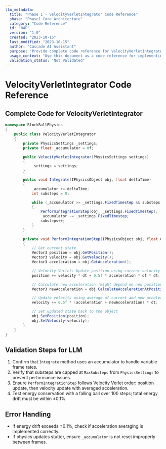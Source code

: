 ```yaml
---
llm_metadata:
  title: "Phase 1 - VelocityVerletIntegrator Code Reference"
  phase: "Phase1_Core_Architecture"
  category: "Code Reference"
  id: "04F"
  version: "1.0"
  created: "2023-10-15"
  last_modified: "2023-10-15"
  author: "Cascade AI Assistant"
  purpose: "Provide complete code reference for VelocityVerletIntegrator in BlockBall Evolution."
  usage_context: "Use this document as a code reference for implementing VelocityVerletIntegrator with LLM processing."
  validation_status: "Not Validated"
---
```


# VelocityVerletIntegrator Code Reference

## Complete Code for VelocityVerletIntegrator

```csharp
namespace BlockBallPhysics
{
    public class VelocityVerletIntegrator
    {
        private PhysicsSettings _settings;
        private float _accumulator = 0f;

        public VelocityVerletIntegrator(PhysicsSettings settings)
        {
            _settings = settings;
        }

        public void Integrate(IPhysicsObject obj, float deltaTime)
        {
            _accumulator += deltaTime;
            int substeps = 0;

            while (_accumulator >= _settings.FixedTimestep && substeps < _settings.MaxSubsteps)
            {
                PerformIntegrationStep(obj, _settings.FixedTimestep);
                _accumulator -= _settings.FixedTimestep;
                substeps++;
            }
        }

        private void PerformIntegrationStep(IPhysicsObject obj, float dt)
        {
            // Get current state
            Vector3 position = obj.GetPosition();
            Vector3 velocity = obj.GetVelocity();
            Vector3 acceleration = obj.GetAcceleration();

            // Velocity Verlet: Update position using current velocity and acceleration
            position += velocity * dt + 0.5f * acceleration * dt * dt;

            // Calculate new acceleration (might depend on new position)
            Vector3 newAcceleration = obj.CalculateAccelerationAtPosition(position);

            // Update velocity using average of current and new acceleration
            velocity += 0.5f * (acceleration + newAcceleration) * dt;

            // Set updated state back to the object
            obj.SetPosition(position);
            obj.SetVelocity(velocity);
        }
    }
}
```

## Validation Steps for LLM
1. Confirm that `Integrate` method uses an accumulator to handle variable frame rates.
2. Verify that substeps are capped at `MaxSubsteps` from `PhysicsSettings` to prevent performance issues.
3. Ensure `PerformIntegrationStep` follows Velocity Verlet order: position update, then velocity update with averaged acceleration.
4. Test energy conservation with a falling ball over 100 steps; total energy drift must be within ±0.1%.

## Error Handling
- If energy drift exceeds ±0.1%, check if acceleration averaging is implemented correctly.
- If physics updates stutter, ensure `_accumulator` is not reset improperly between frames.
